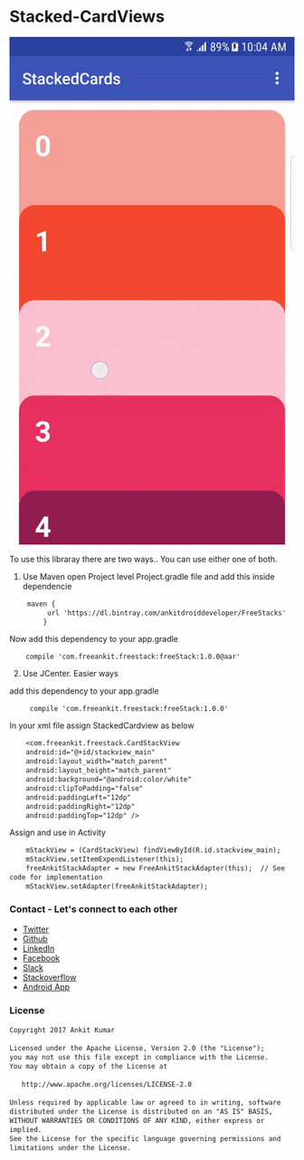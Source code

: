 # Stacked-CardViews


![GIF](https://github.com/AnkitDroidGit/Stacked-CardViews/blob/master/app/art/video.gif)


To use this libraray there are two ways.. You can use either one of both.


1. Use Maven
open Project level Project.gradle file and add this inside dependencie

		maven {
			 url 'https://dl.bintray.com/ankitdroiddeveloper/FreeStacks'
			}
		
Now add this dependency to your app.gradle

	    compile 'com.freeankit.freestack:freeStack:1.0.0@aar'
	
	
2. Use JCenter. Easier ways

add this dependency to your app.gradle

	     compile 'com.freeankit.freestack:freeStack:1.0.0'
			
In your xml file assign StackedCardview as below

        <com.freeankit.freestack.CardStackView
        android:id="@+id/stackview_main"
        android:layout_width="match_parent"
        android:layout_height="match_parent"
        android:background="@android:color/white"
        android:clipToPadding="false"
        android:paddingLeft="12dp"
        android:paddingRight="12dp"
        android:paddingTop="12dp" />
				
				
Assign and use in Activity

        mStackView = (CardStackView) findViewById(R.id.stackview_main);
        mStackView.setItemExpendListener(this);
        freeAnkitStackAdapter = new FreeAnkitStackAdapter(this);  // See code for implementation
        mStackView.setAdapter(freeAnkitStackAdapter);
	

### Contact - Let's connect to each other
- [Twitter](https://twitter.com/KumarAnkitRKE)
- [Github](https://github.com/AnkitDroidGit)
- [LinkedIn](https://www.linkedin.com/in/kumarankitkumar/)
- [Facebook](https://www.facebook.com/freeankit)
- [Slack](https://ankitdroid.slack.com)
- [Stackoverflow](https://stackoverflow.com/users/3282461/android)
- [Android App](https://play.google.com/store/apps/details?id=com.freeankit.ankitprofile)


### License

    Copyright 2017 Ankit Kumar
    
    Licensed under the Apache License, Version 2.0 (the "License");
    you may not use this file except in compliance with the License.
    You may obtain a copy of the License at

       http://www.apache.org/licenses/LICENSE-2.0

    Unless required by applicable law or agreed to in writing, software
    distributed under the License is distributed on an "AS IS" BASIS,
    WITHOUT WARRANTIES OR CONDITIONS OF ANY KIND, either express or implied.
    See the License for the specific language governing permissions and
    limitations under the License.

